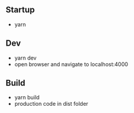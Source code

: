 ## Startup
- yarn

## Dev
- yarn dev
- open browser and navigate to localhost:4000

## Build
- yarn build
- production code in dist folder
